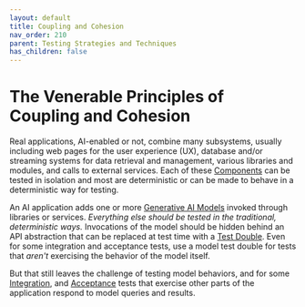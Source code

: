 ```yaml
---
layout: default
title: Coupling and Cohesion
nav_order: 210
parent: Testing Strategies and Techniques
has_children: false
---
```


# The Venerable Principles of Coupling and Cohesion

Real applications, AI-enabled or not, combine many subsystems, usually including web pages for the user experience (UX), database and/or streaming systems for data retrieval and management, various libraries and modules, and calls to external services. Each of these [Components]({{site.baseurl}}/glossary/#component) can be tested in isolation and most are deterministic or can be made to behave in a deterministic way for testing.

An AI application adds one or more [Generative AI Models]({{site.baseurl}}/glossary/#generative-ai-model) invoked through libraries or services. _Everything else should be tested in the traditional, deterministic ways._ Invocations of the model should be hidden behind an API abstraction that can be replaced at test time with a [Test Double]({{site.baseurl}}/glossary/test-double). Even for some integration and acceptance tests, use a model test double for tests that _aren't_ exercising the behavior of the model itself.

But that still leaves the challenge of testing model behaviors, and for some [Integration]({{site.baseurl}}/glossary/#integration-test), and [Acceptance]({{site.baseurl}}/glossary/#acceptance-test) tests that exercise other parts of the application respond to model queries and results.
